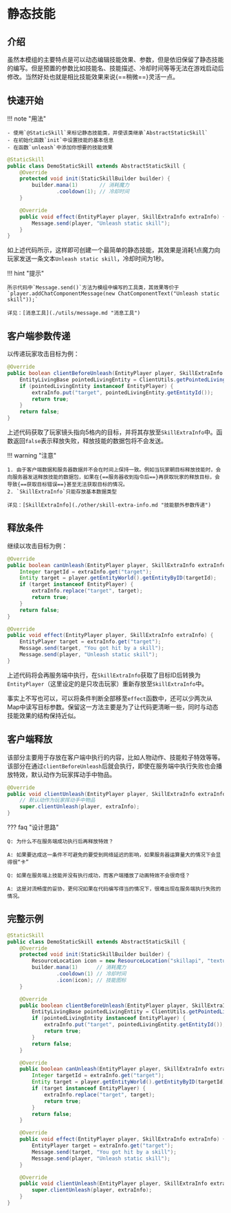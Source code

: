# 静态技能

## 介绍

虽然本模组的主要特点是可以动态编辑技能效果、参数，但是依旧保留了静态技能的编写。但是预置的参数比如技能名、技能描述、冷却时间等等无法在游戏启动后修改。当然好处也就是相比技能效果来说{==稍微==}灵活一点。

## 快速开始

!!! note "用法"

    - 使用`@StaticSkill`来标记静态技能类，并使该类继承`AbstractStaticSkill`
    - 在初始化函数`init`中设置技能的基本信息
    - 在函数`unleash`中添加你想要的技能效果


```java
@StaticSkill
public class DemoStaticSkill extends AbstractStaticSkill {
    @Override
    protected void init(StaticSkillBuilder builder) {
        builder.mana(1)       // 消耗魔力
                .cooldown(1); // 冷却时间
    }

    @Override
    public void effect(EntityPlayer player, SkillExtraInfo extraInfo) {
        Message.send(player, "Unleash static skill");
    }
}
```

如上述代码所示，这样即可创建一个最简单的静态技能，其效果是消耗1点魔力向玩家发送一条文本`Unleash static skill`，冷却时间为1秒。

!!! hint "提示"

    所示代码中`Message.send()`方法为模组中编写的工具类，其效果等价于`player.addChatComponentMessage(new ChatComponentText("Unleash static skill"));`

    详见：[消息工具](./utils/message.md "消息工具")

## 客户端参数传递

以传递玩家攻击目标为例：

```java
@Override
public boolean clientBeforeUnleash(EntityPlayer player, SkillExtraInfo extraInfo) {
    EntityLivingBase pointedLivingEntity = ClientUtils.getPointedLivingEntity(5);
    if (pointedLivingEntity instanceof EntityPlayer) {
        extraInfo.put("target", pointedLivingEntity.getEntityId());
        return true;
    }
    return false;
}
```

上述代码获取了玩家镜头指向5格内的目标，并将其存放至`SkillExtraInfo`中。函数返回`false`表示释放失败，释放技能的数据包将不会发送。

!!! warning "注意"

    1. 由于客户端数据和服务器数据并不会在时间上保持一致。例如当玩家朝目标释放技能时，会向服务器发送释放技能的数据包，如果在{==服务器收到指令后==}再获取玩家的释放目标，会导致{==获取目标错误==}甚至无法获取目标的情况。
    2. `SkillExtraInfo`只能存放基本数据类型

    详见：[SkillExtraInfo](./other/skill-extra-info.md "技能额外参数传递")


## 释放条件

继续以攻击目标为例：

```java
@Override
public boolean canUnleash(EntityPlayer player, SkillExtraInfo extraInfo) {
    Integer targetId = extraInfo.get("target");
    Entity target = player.getEntityWorld().getEntityByID(targetId);
    if (target instanceof EntityPlayer) {
        extraInfo.replace("target", target);
        return true;
    }
    return false;
}

@Override
public void effect(EntityPlayer player, SkillExtraInfo extraInfo) {
    EntityPlayer target = extraInfo.get("target");
    Message.send(target, "You got hit by a skill");
    Message.send(player, "Unleash static skill");
}
```

上述代码将会再服务端中执行，在`SkillExtraInfo`获取了目标ID后转换为`EntityPlayer`（这里设定的是只攻击玩家）重新存放至`SkillExtraInfo`中。

事实上不写也可以，可以将条件判断全部移至`effect`函数中，还可以少两次从Map中读写目标参数。保留这一方法主要是为了让代码更清晰一些，同时与动态技能效果的结构保持近似。

## 客户端释放

该部分主要用于存放在客户端中执行的内容，比如人物动作、技能粒子特效等等。该部分在通过`clientBeforeUnleash`后就会执行，即使在服务端中执行失败也会播放特效，默认动作为玩家挥动手中物品。

```java
@Override
public void clientUnleash(EntityPlayer player, SkillExtraInfo extraInfo) {
    // 默认动作为玩家挥动手中物品
    super.clientUnleash(player, extraInfo);
}
```

??? faq "设计思路"

    Q: 为什么不在服务端成功执行后再释放特效？

    A: 如果要达成这一条件不可避免的要受到网络延迟的影响，如果服务器运算量大的情况下会显得很“卡”

    Q: 如果在服务端上技能并没有执行成功，而客户端播放了动画特效不会很奇怪？

    A: 这是对流畅度的妥协，更何况如果在代码编写得当的情况下，很难出现在服务端执行失败的情况。

## 完整示例

```java
@StaticSkill
public class DemoStaticSkill extends AbstractStaticSkill {
    @Override
    protected void init(StaticSkillBuilder builder) {
        ResourceLocation icon = new ResourceLocation("skillapi", "textures/icons/xxx.png");
        builder.mana(1)      // 消耗魔力
                .cooldown(1) // 冷却时间
                .icon(icon); // 技能图标
    }

    @Override
    public boolean clientBeforeUnleash(EntityPlayer player, SkillExtraInfo extraInfo) {
        EntityLivingBase pointedLivingEntity = ClientUtils.getPointedLivingEntity(5);
        if (pointedLivingEntity instanceof EntityPlayer) {
            extraInfo.put("target", pointedLivingEntity.getEntityId());
            return true;
        }
        return false;
    }

    @Override
    public boolean canUnleash(EntityPlayer player, SkillExtraInfo extraInfo) {
        Integer targetId = extraInfo.get("target");
        Entity target = player.getEntityWorld().getEntityByID(targetId);
        if (target instanceof EntityPlayer) {
            extraInfo.replace("target", target);
            return true;
        }
        return false;
    }

    @Override
    public void effect(EntityPlayer player, SkillExtraInfo extraInfo) {
        EntityPlayer target = extraInfo.get("target");
        Message.send(target, "You got hit by a skill");
        Message.send(player, "Unleash static skill");
    }

    @Override
    public void clientUnleash(EntityPlayer player, SkillExtraInfo extraInfo) {
        super.clientUnleash(player, extraInfo);
    }
}
```